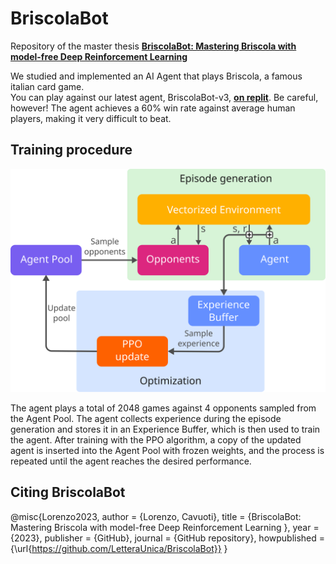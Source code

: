 # BriscolaBot
Repository of the master thesis [**BriscolaBot: Mastering Briscola with model-free Deep Reinforcement Learning**](https://raw.githubusercontent.com/LetteraUnica/BriscolaBot/main/thesis/thesis.pdf)

We studied and implemented an AI Agent that plays Briscola, a famous italian card game.  
You can play against our latest agent, BriscolaBot-v3, [**on replit**](https://replit.com/@LorenzoCavuoti/BriscolaBot). Be careful, however! The agent achieves a 60% win rate against average human players, making it very difficult to beat.

## Training procedure

![](thesis/images/general-architecture.svg)

The agent plays a total of 2048 games against 4 opponents sampled from the Agent Pool. The agent collects experience during the episode generation and stores it in an Experience Buffer, which is then used to train the agent. After training with the PPO algorithm, a copy of the updated agent is inserted into the Agent Pool with frozen weights, and the process is repeated until the agent reaches the desired performance.

## Citing BriscolaBot
@misc{Lorenzo2023,
  author = {Lorenzo, Cavuoti},
  title = {BriscolaBot: Mastering Briscola with model-free Deep Reinforcement Learning },
  year = {2023},
  publisher = {GitHub},
  journal = {GitHub repository},
  howpublished = {\url{https://github.com/LetteraUnica/BriscolaBot}}
}
